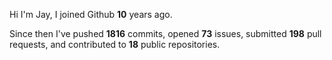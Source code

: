 Hi I'm Jay, I joined Github **10** years ago.

Since then I've pushed **1816** commits, opened **73** issues, submitted **198** pull requests, and contributed to **18** public repositories.
